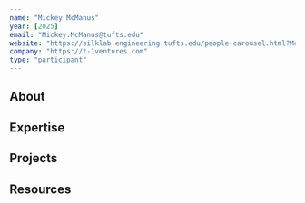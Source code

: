 ```yaml
---
name: "Mickey McManus"
year: [2025]
email: "Mickey.McManus@tufts.edu"
website: "https://silklab.engineering.tufts.edu/people-carousel.html?McManus"
company: "https://t-1ventures.com"
type: "participant"
---
```


## About 

## Expertise

## Projects

## Resources 